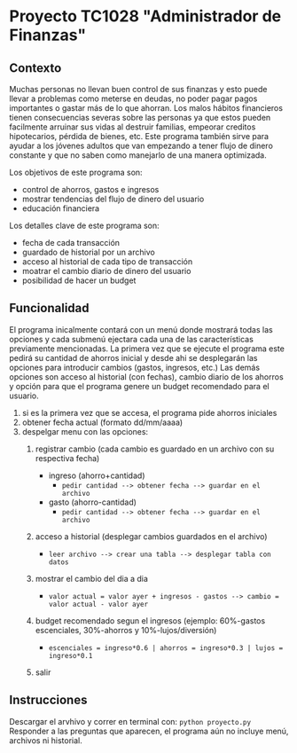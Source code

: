 # Proyecto TC1028 "Administrador de Finanzas"
## Contexto
Muchas personas no llevan buen control de sus finanzas y esto puede llevar a problemas como meterse en deudas, no poder pagar pagos importantes o gastar más de lo que ahorran. Los malos hábitos financieros tienen consecuencias severas sobre las personas ya que estos pueden facilmente arruinar sus vidas al destruir familias, empeorar creditos hipotecarios, pérdida de bienes, etc. Este programa también sirve para ayudar a los jóvenes adultos que van empezando a tener flujo de dinero constante y que no saben como manejarlo de una manera optimizada.

Los objetivos de este programa son:
  - control de ahorros, gastos e ingresos
  - mostrar tendencias del flujo de dinero del usuario
  - educación financiera

Los detalles clave de este programa son:
  - fecha de cada transacción
  - guardado de historial por un archivo
  - acceso al historial de cada tipo de transacción
  - moatrar el cambio diario de dinero del usuario
  - posibilidad de hacer un budget

## Funcionalidad
El programa inicalmente contará con un menú donde mostrará todas las opciones y cada submenú ejectara cada una de las características previamente mencionadas. La primera vez que se ejecute el programa este pedirá su cantidad de ahorros inicial y desde ahi se desplegarán las opciones para introducir cambios (gastos, ingresos, etc.) Las demás opciones son acceso al historial (con fechas),  cambio diario de los ahorros y opción para que el programa genere un budget recomendado para el usuario.

1) si es la primera vez que se accesa, el programa pide ahorros iniciales
2) obtener fecha actual (formato dd/mm/aaaa)
3) despelgar menu con las opciones:
    1. registrar cambio (cada cambio es guardado en un archivo con su respectiva fecha)
        - ingreso (ahorro+cantidad)
           + `pedir cantidad --> obtener fecha --> guardar en el archivo`
        - gasto (ahorro-cantidad)
           + `pedir cantidad --> obtener fecha --> guardar en el archivo`
        
    2. acceso a historial (desplegar cambios guardados en el archivo)
       + `leer archivo --> crear una tabla --> desplegar tabla con datos`
    4. mostrar el cambio del dia a dia
       + `valor actual = valor ayer + ingresos - gastos --> cambio = valor actual - valor ayer`
    6. budget recomendado segun el ingresos (ejemplo: 60%-gastos escenciales, 30%-ahorros y 10%-lujos/diversión)
       + `escenciales = ingreso*0.6 | ahorros = ingreso*0.3 | lujos = ingreso*0.1`
    8. salir

## Instrucciones
Descargar el arvhivo y correr en terminal con:
 `python proyecto.py`
 Responder a las preguntas que aparecen, el programa aún no incluye menú, archivos ni historial.
